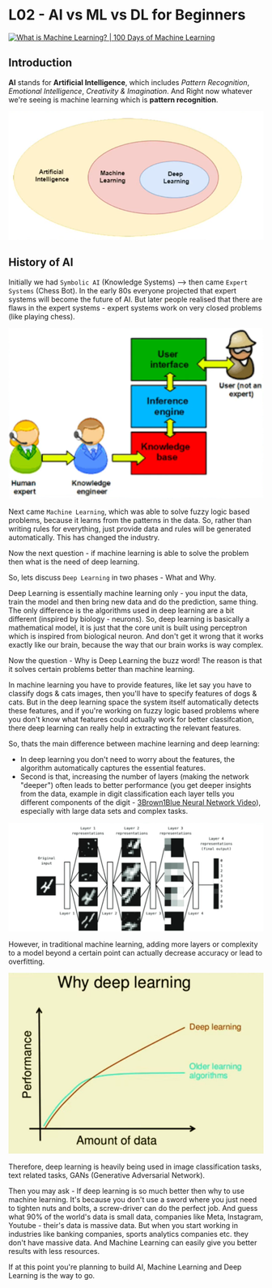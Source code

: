 # L02 - AI vs ML vs DL for Beginners

<p class="youtube-video">
	<a href="https://www.youtube.com/watch?v=1v3_AQ26jZ0" target="_blank">
		<img class="w-100" src="https://img.youtube.com/vi/1v3_AQ26jZ0/sddefault.jpg"
			alt="What is Machine Learning? | 100 Days of Machine Learning">
	</a>
</p>

## Introduction

**AI** stands for **Artificial Intelligence**, which includes _Pattern Recognition_, _Emotional Intelligence_, _Creativity & Imagination_. And Right now whatever we're seeing is machine learning which is **pattern recognition**.

![L02_01](imgs/L02_01.png)

## History of AI

Initially we had `Symbolic AI` (Knowledge Systems) --> then came `Expert Systems` (Chess Bot). In the early 80s everyone projected that expert systems will become the future of AI. But later people realised that there are flaws in the expert systems - expert systems work on very closed problems (like playing chess).

![L02_02](imgs/L02_02.png)

Next came `Machine Learning`, which was able to solve fuzzy logic based problems, because it learns from the patterns in the data. So, rather than writing rules for everything, just provide data and rules will be generated automatically. This has changed the industry.

Now the next question - if machine learning is able to solve the problem then what is the need of deep learning.

So, lets discuss `Deep Learning` in two phases - What and Why.

Deep Learning is essentially machine learning only - you input the data, train the model and then bring new data and do the prediction, same thing. The only difference is the algorithms used in deep learning are a bit different (inspired by biology - neurons). So, deep learning is basically a mathematical model, it is just that the core unit is built using perceptron which is inspired from biological neuron. And don't get it wrong that it works exactly like our brain, because the way that our brain works is way complex.

Now the question - Why is Deep Learning the buzz word! The reason is that it solves certain problems better than machine learning.

In machine learning you have to provide features, like let say you have to classify dogs & cats images, then you'll have to specify features of dogs & cats. But in the deep learning space the system itself automatically detects these features, and if you're working on fuzzy logic based problems where you don't know what features could actually work for better classifcation, there deep learning can really help in extracting the relevant features.

So, thats the main difference between machine learning and deep learning:

-   In deep learning you don't need to worry about the features, the algorithm automatically captures the essential features.
-   Second is that, increasing the number of layers (making the network "deeper") often leads to better performance (you get deeper insights from the data, example in digit classification each layer tells you different components of the digit - [3Brown1Blue Neural Network Video](https://www.youtube.com/watch?v=aircAruvnKk&t=331s)), especially with large data sets and complex tasks.

![L02_03](imgs/L02_03.png)

However, in traditional machine learning, adding more layers or complexity to a model beyond a certain point can actually decrease accuracy or lead to overfitting.

![L02_04](imgs/L02_04.png)

Therefore, deep learning is heavily being used in image classification tasks, text related tasks, GANs (Generative Adversarial Network).

Then you may ask - If deep learning is so much better then why to use machine learning. It's because you don't use a sword where you just need to tighten nuts and bolts, a screw-driver can do the perfect job. And guess what 90% of the world's data is small data, companies like Meta, Instagram, Youtube - their's data is massive data. But when you start working in industries like banking companies, sports analytics companies etc. they don't have massive data. And Machine Learning can easily give you better results with less resources.

If at this point you're planning to build AI, Machine Learning and Deep Learning is the way to go.
